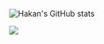![Hakan's GitHub stats](https://github-readme-stats.vercel.app/api?username=hakanakcildev&show_icons=true&theme=tokyonight)
<p align="left">
    <img src="https://komarev.com/ghpvc/?username=hakanakcildev&color=red&style=flat">
  <img>
  </p>
